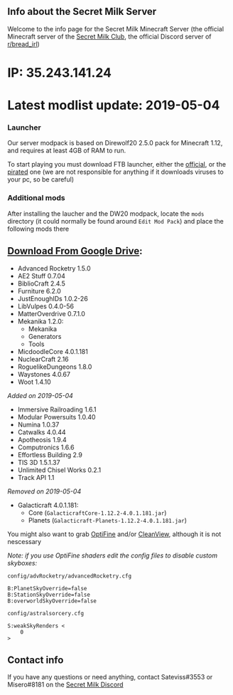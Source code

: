 ## Info about the Secret Milk Server

Welcome to the info page for the Secret Milk Minecraft Server (the official Minecraft server of the [Secret Milk Club](https://discordapp.com/invite/puCATYH), the official Discord server of [r/bread_irl](https://www.reddit.com/r/bread_irl))

# IP: 35.243.141.24
# Latest modlist update: 2019-05-04

### Launcher
Our server modpack is based on Direwolf20 2.5.0 pack for Minecraft 1.12, and requires at least 4GB of RAM to run.

To start playing you must download FTB launcher, either the [official](https://www.feed-the-beast.com/), or the [pirated](https://www.hackphoenix.com/feed-the-beast/) one (we are not responsible for anything if it downloads viruses to your pc, so be careful)

### Additional mods
After installing the laucher and the DW20 modpack, locate the `mods` directory (it could normally be found around `Edit Mod Pack`) and place the following mods there

## [Download From Google Drive](https://drive.google.com/open?id=1eTtKGLkBOjgYWslohyQATaNKC1M7sYiV):

* Advanced Rocketry 1.5.0
* AE2 Stuff 0.7.04
* BiblioCraft 2.4.5
* Furniture 6.2.0
* JustEnoughIDs 1.0.2-26
* LibVulpes 0.4.0-56
* MatterOverdrive 0.7.1.0
* Mekanika 1.2.0:
  - Mekanika
  - Generators
  - Tools
* MicdoodleCore 4.0.1.181
* NuclearCraft 2.16
* RoguelikeDungeons 1.8.0
* Waystones 4.0.67
* Woot 1.4.10

*Added on 2019-05-04*
* Immersive Railroading 1.6.1
* Modular Powersuits 1.0.40
* Numina 1.0.37
* Catwalks 4.0.44
* Apotheosis 1.9.4
* Computronics 1.6.6
* Effortless Building 2.9
* TIS 3D 1.5.1.37
* Unlimited Chisel Works 0.2.1
* Track API 1.1

*Removed on 2019-05-04*

* Galacticraft 4.0.1.181:
  - Core (`GalacticraftCore-1.12.2-4.0.1.181.jar`)
  - Planets (`Galacticraft-Planets-1.12.2-4.0.1.181.jar`)
  
You might also want to grab [OptiFine](http://optifine.net/) and/or [CleanView](https://minecraft.curseforge.com/projects/cleanview/files?filter-game-version=1738749986%3a628), although it is not nescessary

*Note: if you use OptiFine shaders edit the config files to disable custom skyboxes:*

`config/advRocketry/advancedRocketry.cfg`
```
B:PlanetSkyOverride=false
B:StationSkyOverride=false
B:overworldSkyOverride=false
```
`config/astralsorcery.cfg`
```
S:weakSkyRenders <
    0
>
```

## Contact info
If you have any questions or need anything, contact Sateviss#3553 or Misero#8181 on the [Secret Milk Discord](https://discordapp.com/invite/puCATYH)
